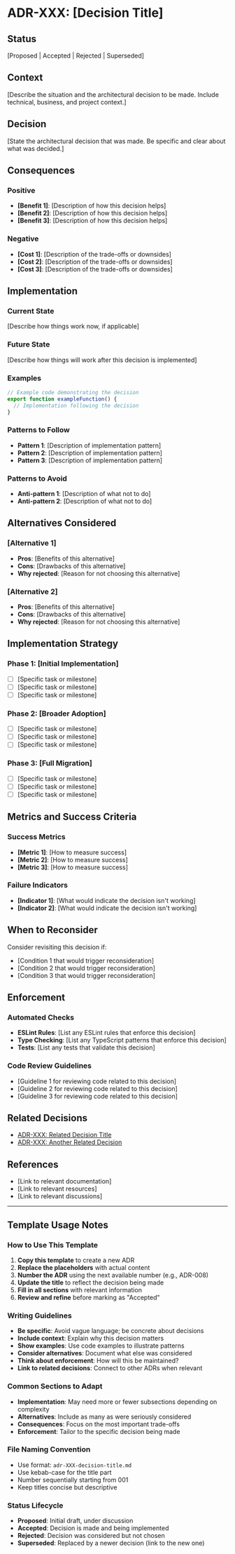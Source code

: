 # ADR-XXX: [Decision Title]

## Status

[Proposed | Accepted | Rejected | Superseded]

## Context

[Describe the situation and the architectural decision to be made. Include technical, business, and project context.]

## Decision

[State the architectural decision that was made. Be specific and clear about what was decided.]

## Consequences

### Positive

- **[Benefit 1]**: [Description of how this decision helps]
- **[Benefit 2]**: [Description of how this decision helps]
- **[Benefit 3]**: [Description of how this decision helps]

### Negative

- **[Cost 1]**: [Description of the trade-offs or downsides]
- **[Cost 2]**: [Description of the trade-offs or downsides]
- **[Cost 3]**: [Description of the trade-offs or downsides]

## Implementation

### Current State

[Describe how things work now, if applicable]

### Future State

[Describe how things will work after this decision is implemented]

### Examples

```typescript
// Example code demonstrating the decision
export function exampleFunction() {
  // Implementation following the decision
}
```

### Patterns to Follow

- **Pattern 1**: [Description of implementation pattern]
- **Pattern 2**: [Description of implementation pattern]
- **Pattern 3**: [Description of implementation pattern]

### Patterns to Avoid

- **Anti-pattern 1**: [Description of what not to do]
- **Anti-pattern 2**: [Description of what not to do]

## Alternatives Considered

### [Alternative 1]

- **Pros**: [Benefits of this alternative]
- **Cons**: [Drawbacks of this alternative]
- **Why rejected**: [Reason for not choosing this alternative]

### [Alternative 2]

- **Pros**: [Benefits of this alternative]
- **Cons**: [Drawbacks of this alternative]
- **Why rejected**: [Reason for not choosing this alternative]

## Implementation Strategy

### Phase 1: [Initial Implementation]

- [ ] [Specific task or milestone]
- [ ] [Specific task or milestone]
- [ ] [Specific task or milestone]

### Phase 2: [Broader Adoption]

- [ ] [Specific task or milestone]
- [ ] [Specific task or milestone]
- [ ] [Specific task or milestone]

### Phase 3: [Full Migration]

- [ ] [Specific task or milestone]
- [ ] [Specific task or milestone]
- [ ] [Specific task or milestone]

## Metrics and Success Criteria

### Success Metrics

- **[Metric 1]**: [How to measure success]
- **[Metric 2]**: [How to measure success]
- **[Metric 3]**: [How to measure success]

### Failure Indicators

- **[Indicator 1]**: [What would indicate the decision isn't working]
- **[Indicator 2]**: [What would indicate the decision isn't working]

## When to Reconsider

Consider revisiting this decision if:

- [Condition 1 that would trigger reconsideration]
- [Condition 2 that would trigger reconsideration]
- [Condition 3 that would trigger reconsideration]

## Enforcement

### Automated Checks

- **ESLint Rules**: [List any ESLint rules that enforce this decision]
- **Type Checking**: [List any TypeScript patterns that enforce this decision]
- **Tests**: [List any tests that validate this decision]

### Code Review Guidelines

- [Guideline 1 for reviewing code related to this decision]
- [Guideline 2 for reviewing code related to this decision]
- [Guideline 3 for reviewing code related to this decision]

## Related Decisions

- [ADR-XXX: Related Decision Title](./adr-xxx-related-decision.md)
- [ADR-XXX: Another Related Decision](./adr-xxx-another-decision.md)

## References

- [Link to relevant documentation]
- [Link to relevant resources]
- [Link to relevant discussions]

---

## Template Usage Notes

### How to Use This Template

1. **Copy this template** to create a new ADR
2. **Replace the placeholders** with actual content
3. **Number the ADR** using the next available number (e.g., ADR-008)
4. **Update the title** to reflect the decision being made
5. **Fill in all sections** with relevant information
6. **Review and refine** before marking as "Accepted"

### Writing Guidelines

- **Be specific**: Avoid vague language; be concrete about decisions
- **Include context**: Explain why this decision matters
- **Show examples**: Use code examples to illustrate patterns
- **Consider alternatives**: Document what else was considered
- **Think about enforcement**: How will this be maintained?
- **Link to related decisions**: Connect to other ADRs when relevant

### Common Sections to Adapt

- **Implementation**: May need more or fewer subsections depending on complexity
- **Alternatives**: Include as many as were seriously considered
- **Consequences**: Focus on the most important trade-offs
- **Enforcement**: Tailor to the specific decision being made

### File Naming Convention

- Use format: `adr-XXX-decision-title.md`
- Use kebab-case for the title part
- Number sequentially starting from 001
- Keep titles concise but descriptive

### Status Lifecycle

- **Proposed**: Initial draft, under discussion
- **Accepted**: Decision is made and being implemented
- **Rejected**: Decision was considered but not chosen
- **Superseded**: Replaced by a newer decision (link to the new one)
